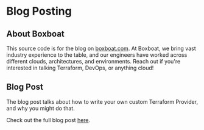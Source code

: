 # Blog Posting

## About Boxboat

This source code is for the blog on [boxboat.com](boxboat.com). At Boxboat, we bring vast industry experience to the table, and our engineers
have worked across different clouds, architectures, and environments. Reach out if you're interested in talking Terraform, DevOps, or anything
cloud!

## Blog Post

The blog post talks about how to write your own custom Terraform Provider, and why you might do that.

Check out the full blog post [here](https://boxboat.com/2020/01/03/writing-a-custom-terraform-provider).